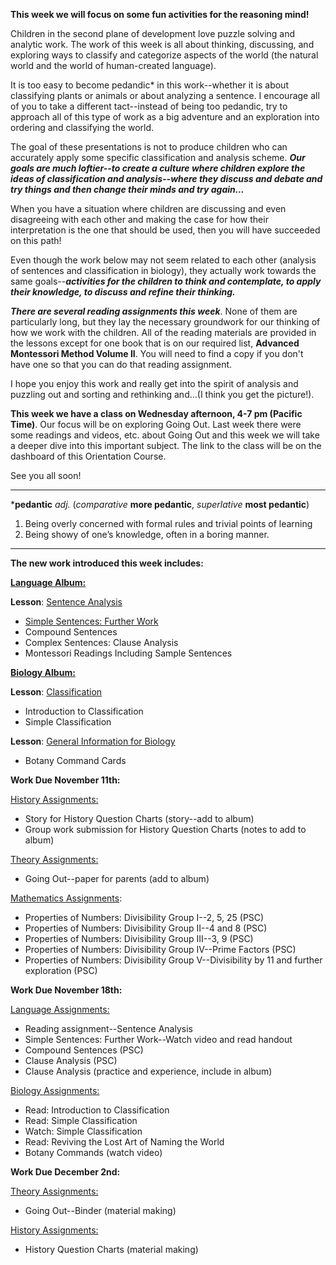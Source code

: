 
**This week we will focus on some fun activities for the reasoning mind!**

Children in the second plane of development love puzzle solving and analytic work. The work of this week is all about thinking, discussing, and exploring ways to classify and categorize aspects of the world (the natural world and the world of human-created language). 

It is too easy to become pedandic* in this work--whether it is about classifying plants or animals or about analyzing a sentence. I encourage all of you to take a different tact--instead of being too pedandic, try to approach all of this type of work as a big adventure and an exploration into ordering and classifying the world. 

The goal of these presentations is not to produce children who can accurately apply some specific classification and analysis scheme. _**Our goals are much loftier--to create a culture where children explore the ideas of classification and analysis--where they discuss and debate and try things and then change their minds and try again...**_

When you have a situation where children are discussing and even disagreeing with each other and making the case for how their interpretation is the one that should be used, then you will have succeeded on this path! 

Even though the work below may not seem related to each other (analysis of sentences and classification in biology), they actually work towards the same goals--**_activities for the children to think and contemplate, to apply their knowledge, to discuss and refine their thinking._**

_**There are several reading assignments this week**_. None of them are particularly long, but they lay the necessary groundwork for our thinking of how we work with the children. All of the reading materials are provided in the lessons except for one book that is on our required list, **Advanced Montessori Method Volume II**. You will need to find a copy if you don't have one so that you can do that reading assignment. 

I hope you enjoy this work and really get into the spirit of analysis and puzzling out and sorting and rethinking and...(I think you get the picture!). 

**This week we have a class on Wednesday afternoon, 4-7 pm (Pacific Time)**. Our focus will be on exploring Going Out. Last week there were some readings and videos, etc. about Going Out and this week we will take a deeper dive into this important subject. The link to the class will be on the dashboard of this Orientation Course. 

See you all soon!

_______________

***pedantic** _adj._ (_comparative_ **more **pedantic****, _superlative_ **most **pedantic****)

1. Being overly concerned with formal rules and trivial points of learning
2. Being showy of one’s knowledge, often in a boring manner.

______________

**The new work introduced this week includes:**

[**Language Album:**](https://montessorinorthwest.populiweb.com/router/courseofferings/10738323/lessons/index)

**Lesson**: [Sentence Analysis](https://montessorinorthwest.populiweb.com/router/courseofferings/10738323/lessons/12679989/show)

- [Simple Sentences: Further Work](https://montessorinorthwest.populiweb.com/router/courseofferings/10738323/lessons/12679989/pages/13278535/show)
- Compound Sentences
- Complex Sentences: Clause Analysis
- Montessori Readings Including Sample Sentences

[**Biology Album:**](https://montessorinorthwest.populiweb.com/router/courseofferings/10738319/lessons/index)

**Lesson**: [Classification](https://montessorinorthwest.populiweb.com/router/courseofferings/10738319/lessons/12679928/show)

- Introduction to Classification
- Simple Classification

**Lesson**: [General Information for Biology](https://montessorinorthwest.populiweb.com/router/courseofferings/10738319/lessons/12679925/pages/13277639/show)

- Botany Command Cards

**Work Due November 11th:**

[History Assignments:](https://montessorinorthwest.populiweb.com/router/courseofferings/10738322/assignments/index)

- Story for History Question Charts (story--add to album)
- Group work submission for History Question Charts (notes to add to album)

[Theory Assignments:](https://montessorinorthwest.populiweb.com/router/courseofferings/10738327/assignments/index)

- Going Out--paper for parents (add to album)

[Mathematics Assignments](https://montessorinorthwest.populiweb.com/router/courseofferings/10738324/assignments/index):

- Properties of Numbers: Divisibility Group I--2, 5, 25 (PSC)
- Properties of Numbers: Divisibility Group II--4 and 8 (PSC)
- Properties of Numbers: Divisibility Group III--3, 9 (PSC)
- Properties of Numbers: Divisibility Group IV--Prime Factors (PSC)
- Properties of Numbers: Divisibility Group V--Divisibility by 11 and further exploration (PSC)

**Work Due November 18th:**

[Language Assignments:](https://montessorinorthwest.populiweb.com/router/courseofferings/10738323/assignments/index)

- Reading assignment--Sentence Analysis
- Simple Sentences: Further Work--Watch video and read handout
- Compound Sentences (PSC)
- Clause Analysis (PSC)
- Clause Analysis (practice and experience, include in album)

[Biology Assignments:](https://montessorinorthwest.populiweb.com/router/courseofferings/10738319/assignments/index)

- Read: Introduction to Classification
- Read: Simple Classification
- Watch: Simple Classification
- Read: Reviving the Lost Art of Naming the World
- Botany Commands (watch video)

**Work Due December 2nd:**

[Theory Assignments:](https://montessorinorthwest.populiweb.com/router/courseofferings/10738327/assignments/index)

- Going Out--Binder (material making)

[History Assignments:](https://montessorinorthwest.populiweb.com/router/courseofferings/10738322/assignments/index)

- History Question Charts (material making)